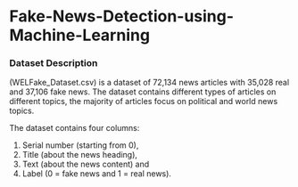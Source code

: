# Fake-News-Detection-using-Machine-Learning

### Dataset Description

(WELFake_Dataset.csv) is a dataset of 72,134 news articles with 35,028 real and 37,106 fake news. The dataset contains different types of articles on different topics, the majority of articles focus on political and world news topics. 

The dataset contains four columns:
1. Serial number (starting from 0), 
2. Title (about the news heading), 
3. Text (about the news content) and 
4. Label (0 = fake news and 1 = real news).

